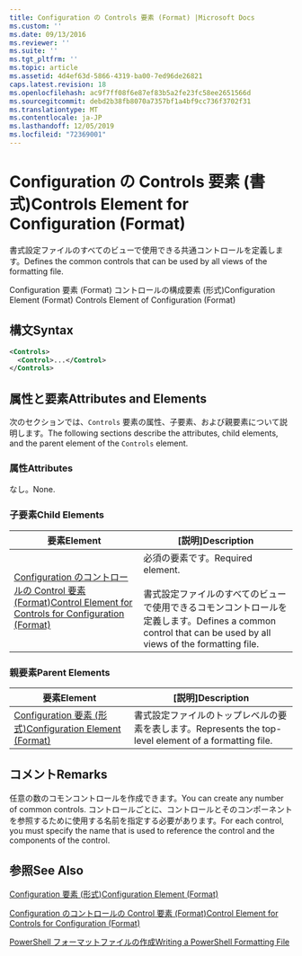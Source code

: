 ```yaml
---
title: Configuration の Controls 要素 (Format) |Microsoft Docs
ms.custom: ''
ms.date: 09/13/2016
ms.reviewer: ''
ms.suite: ''
ms.tgt_pltfrm: ''
ms.topic: article
ms.assetid: 4d4ef63d-5866-4319-ba00-7ed96de26821
caps.latest.revision: 18
ms.openlocfilehash: ac9f7ff08f6e87ef83b5a2fe23fc58ee2651566d
ms.sourcegitcommit: debd2b38fb8070a7357bf1a4bf9cc736f3702f31
ms.translationtype: MT
ms.contentlocale: ja-JP
ms.lasthandoff: 12/05/2019
ms.locfileid: "72369001"
---
```

# <a name="controls-element-for-configuration-format"></a><span data-ttu-id="4b75e-102">Configuration の Controls 要素 (書式)</span><span class="sxs-lookup"><span data-stu-id="4b75e-102">Controls Element for Configuration (Format)</span></span>

<span data-ttu-id="4b75e-103">書式設定ファイルのすべてのビューで使用できる共通コントロールを定義します。</span><span class="sxs-lookup"><span data-stu-id="4b75e-103">Defines the common controls that can be used by all views of the formatting file.</span></span>

<span data-ttu-id="4b75e-104">Configuration 要素 (Format) コントロールの構成要素 (形式)</span><span class="sxs-lookup"><span data-stu-id="4b75e-104">Configuration Element (Format) Controls Element of Configuration (Format)</span></span>

## <a name="syntax"></a><span data-ttu-id="4b75e-105">構文</span><span class="sxs-lookup"><span data-stu-id="4b75e-105">Syntax</span></span>

```xml
<Controls>
  <Control>...</Control>
</Controls>
```

## <a name="attributes-and-elements"></a><span data-ttu-id="4b75e-106">属性と要素</span><span class="sxs-lookup"><span data-stu-id="4b75e-106">Attributes and Elements</span></span>

<span data-ttu-id="4b75e-107">次のセクションでは、`Controls` 要素の属性、子要素、および親要素について説明します。</span><span class="sxs-lookup"><span data-stu-id="4b75e-107">The following sections describe the attributes, child elements, and the parent element of the `Controls` element.</span></span>

### <a name="attributes"></a><span data-ttu-id="4b75e-108">属性</span><span class="sxs-lookup"><span data-stu-id="4b75e-108">Attributes</span></span>

<span data-ttu-id="4b75e-109">なし。</span><span class="sxs-lookup"><span data-stu-id="4b75e-109">None.</span></span>

### <a name="child-elements"></a><span data-ttu-id="4b75e-110">子要素</span><span class="sxs-lookup"><span data-stu-id="4b75e-110">Child Elements</span></span>

|<span data-ttu-id="4b75e-111">要素</span><span class="sxs-lookup"><span data-stu-id="4b75e-111">Element</span></span>|<span data-ttu-id="4b75e-112">[説明]</span><span class="sxs-lookup"><span data-stu-id="4b75e-112">Description</span></span>|
|-------------|-----------------|
|[<span data-ttu-id="4b75e-113">Configuration のコントロールの Control 要素 (Format)</span><span class="sxs-lookup"><span data-stu-id="4b75e-113">Control Element for Controls for Configuration (Format)</span></span>](./control-element-for-controls-for-configuration-format.md)|<span data-ttu-id="4b75e-114">必須の要素です。</span><span class="sxs-lookup"><span data-stu-id="4b75e-114">Required element.</span></span><br /><br /> <span data-ttu-id="4b75e-115">書式設定ファイルのすべてのビューで使用できるコモンコントロールを定義します。</span><span class="sxs-lookup"><span data-stu-id="4b75e-115">Defines a common control that can be used by all views of the formatting file.</span></span>|

### <a name="parent-elements"></a><span data-ttu-id="4b75e-116">親要素</span><span class="sxs-lookup"><span data-stu-id="4b75e-116">Parent Elements</span></span>

|<span data-ttu-id="4b75e-117">要素</span><span class="sxs-lookup"><span data-stu-id="4b75e-117">Element</span></span>|<span data-ttu-id="4b75e-118">[説明]</span><span class="sxs-lookup"><span data-stu-id="4b75e-118">Description</span></span>|
|-------------|-----------------|
|[<span data-ttu-id="4b75e-119">Configuration 要素 (形式)</span><span class="sxs-lookup"><span data-stu-id="4b75e-119">Configuration Element (Format)</span></span>](./configuration-element-format.md)|<span data-ttu-id="4b75e-120">書式設定ファイルのトップレベルの要素を表します。</span><span class="sxs-lookup"><span data-stu-id="4b75e-120">Represents the top-level element of a formatting file.</span></span>|

## <a name="remarks"></a><span data-ttu-id="4b75e-121">コメント</span><span class="sxs-lookup"><span data-stu-id="4b75e-121">Remarks</span></span>

<span data-ttu-id="4b75e-122">任意の数のコモンコントロールを作成できます。</span><span class="sxs-lookup"><span data-stu-id="4b75e-122">You can create any number of common controls.</span></span> <span data-ttu-id="4b75e-123">コントロールごとに、コントロールとそのコンポーネントを参照するために使用する名前を指定する必要があります。</span><span class="sxs-lookup"><span data-stu-id="4b75e-123">For each control, you must specify the name that is used to reference the control and the components of the control.</span></span>

## <a name="see-also"></a><span data-ttu-id="4b75e-124">参照</span><span class="sxs-lookup"><span data-stu-id="4b75e-124">See Also</span></span>

[<span data-ttu-id="4b75e-125">Configuration 要素 (形式)</span><span class="sxs-lookup"><span data-stu-id="4b75e-125">Configuration Element (Format)</span></span>](./configuration-element-format.md)

[<span data-ttu-id="4b75e-126">Configuration のコントロールの Control 要素 (Format)</span><span class="sxs-lookup"><span data-stu-id="4b75e-126">Control Element for Controls for Configuration (Format)</span></span>](./control-element-for-controls-for-configuration-format.md)

[<span data-ttu-id="4b75e-127">PowerShell フォーマットファイルの作成</span><span class="sxs-lookup"><span data-stu-id="4b75e-127">Writing a PowerShell Formatting File</span></span>](./writing-a-powershell-formatting-file.md)
